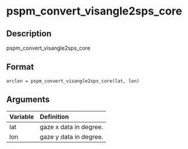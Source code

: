 # pspm_convert_visangle2sps_core
## Description
pspm_convert_visangle2sps_core

## Format
`arclen = pspm_convert_visangle2sps_core(lat, lon)`

## Arguments
| Variable | Definition |
|:--|:--|
| lat | gaze x data in degree. |
| lon | gaze y data in degree. |


